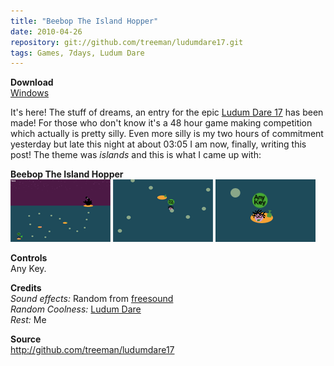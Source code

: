 ```yaml
---
title: "Beebop The Island Hopper"
date: 2010-04-26
repository: git://github.com/treeman/ludumdare17.git
tags: Games, 7days, Ludum Dare
---
```


**Download**  
[Windows](#)

It's here! The stuff of dreams, an entry for the epic [Ludum Dare 17][id] has been made! For those who don't know it's a 48 hour game making competition which actually is pretty silly. Even more silly is my two hours of commitment yesterday but late this night at about 03:05 I am now, finally, writing this post! The theme was *islands* and this is what I came up with:

**Beebop The Island Hopper**   
![](/images/games/thumbs/beepo1.png)
![](/images/games/thumbs/beepo2.png)
![](/images/games/thumbs/beepo3.png)  

**Controls**   
Any Key.

**Credits**   
*Sound effects:* Random from [freesound](http://www.freesound.org/)  
*Random Coolness:* [Ludum Dare][id]   
*Rest:* Me

**Source**   
<http://github.com/treeman/ludumdare17>

[id]: http://www.ludumdare.com/

